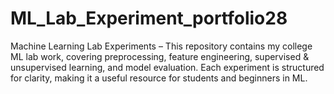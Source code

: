 # ML_Lab_Experiment_portfolio28
Machine Learning Lab Experiments – This repository contains my college ML lab work, covering preprocessing, feature engineering, supervised &amp; unsupervised learning, and model evaluation. Each experiment is structured for clarity, making it a useful resource for students and beginners in ML.
